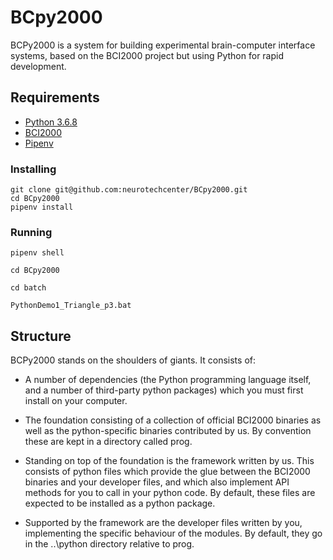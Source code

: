 # BCpy2000

BCPy2000 is a system for building experimental brain-computer interface systems, based on the BCI2000 project but using Python for rapid development. 

## Requirements

- [Python 3.6.8](https://www.python.org/downloads/release/python-368/)
- [BCI2000](www.bci2000.org)
- [Pipenv](https://docs.pipenv.org)

### Installing

```
git clone git@github.com:neurotechcenter/BCpy2000.git
cd BCpy2000
pipenv install
```

### Running 

```
pipenv shell

cd BCpy2000

cd batch

PythonDemo1_Triangle_p3.bat
```

## Structure 

BCPy2000 stands on the shoulders of giants. It consists of:

 - A number of dependencies (the Python programming language itself, and a number of third-party python packages) which you must first install on your computer.

 - The foundation consisting of a collection of official BCI2000 binaries as well as the python-specific binaries contributed by us. By convention these are kept in a directory called prog.

 - Standing on top of the foundation is the framework written by us. This consists of python files which provide the glue between the BCI2000 binaries and your developer files, and which also implement API methods for you to call in your python code. By default, these files are expected to be installed as a python package.
 - Supported by the framework are the developer files written by you, implementing the specific behaviour of the modules. By default, they go in the ..\python directory relative to prog.
